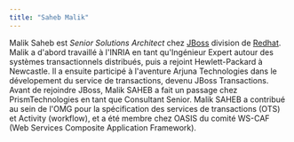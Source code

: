 ```yaml
---
title: "Saheb Malik"
---
```


Malik Saheb est *Senior Solutions Architect* chez
[JBoss](http://www.jboss.org/) division de
[Redhat](https://www.redhat.com/). Malik a d'abord travaillé à l'INRIA
en tant qu'Ingénieur Expert autour des systèmes transactionnels
distribués, puis a rejoint Hewlett-Packard à Newcastle. Il a ensuite
participé à l'aventure Arjuna Technologies dans le dévelopement du
service de transactions, devenu JBoss Transactions. Avant de rejoindre
JBoss, Malik SAHEB a fait un passage chez PrismTechnologies en tant que
Consultant Senior. Malik SAHEB a contribué au sein de l'OMG pour la
spécification des services de transactions (OTS) et Activity (workflow),
et a été membre chez OASIS du comité WS-CAF (Web Services Composite
Application Framework).
